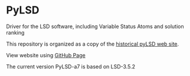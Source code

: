# PyLSD
Driver for the LSD software, including Variable Status Atoms and solution ranking

This repository is organized as a copy of the [historical pyLSD web site](http://eos.univ-reims.fr/LSD/JmnSoft/PyLSD).

View website using [GitHub Page](https://nuzillard.github.io/PyLSD/)

The current version PyLSD-a7 is based on LSD-3.5.2
